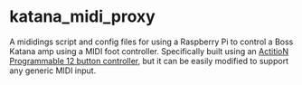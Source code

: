 # katana_midi_proxy
A mididings script and config files for using a Raspberry Pi to control a Boss
Katana amp using a MIDI foot controller. Specifically built using an [ActitioN
Programmable 12 button
controller](https://www.actition.net/actition-universal-midi-controllers), but
it can be easily modified to support any generic MIDI input.
